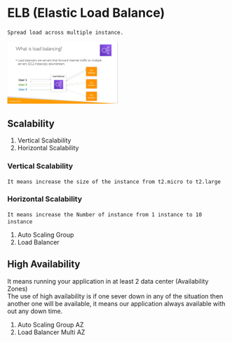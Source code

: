 # ELB (Elastic Load Balance)
    Spread load across multiple instance.
<img width="50%" alt="portfolio_view" src="./img/lb.png">

## Scalability
1. Vertical Scalability
2. Horizontal Scalability

### Vertical Scalability
    It means increase the size of the instance from t2.micro to t2.large

### Horizontal Scalability
    It means increase the Number of instance from 1 instance to 10 instance
1. Auto Scaling Group
2. Load Balancer

## High Availability
It means running your application in at least 2 data center (Availability Zones) <br/>
The use of high availability is if one sever down in any of the situation then another one will be available, it means our application always available with out any down time.

1. Auto Scaling Group AZ
2. Load Balancer Multi AZ